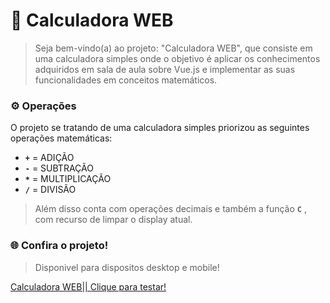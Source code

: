 # 🔢 Calculadora WEB

>Seja bem-vindo(a) ao projeto: "Calculadora WEB", que consiste em uma calculadora simples onde o objetivo é aplicar os conhecimentos adquiridos em sala de aula sobre Vue.js e implementar as suas funcionalidades em conceitos matemáticos.


### ⚙️ Operações
O projeto se tratando de uma calculadora simples priorizou as seguintes operações matemáticas:

* **` + `** = ADIÇÃO
* **` - `** = SUBTRAÇÃO
* **` * `** = MULTIPLICAÇÃO
* **` / `** = DIVISÃO
>Além disso conta com operações decimais e também a função **` C `** , com recurso de limpar o display atual.

### 🌐 Confira o projeto!
> Disponivel para dispositos desktop e mobile!

[Calculadora WEB|| Clique para testar!](https://calculad0raweb.netlify.app/)
